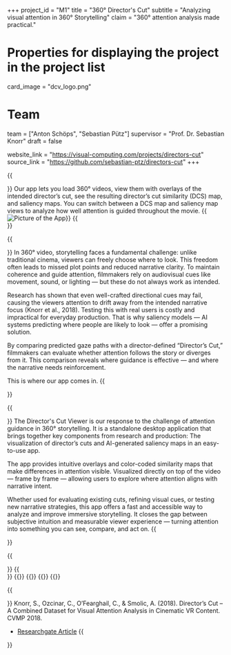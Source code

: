 +++
project_id = "M1"
title = "360° Director's Cut"
subtitle = "Analyzing visual attention in 360° Storytelling"
claim = "360° attention analysis made practical."

# Properties for displaying the project in the project list
card_image = "dcv_logo.png"

# Team
team = ["Anton Schöps", "Sebastian Pütz"]
supervisor = "Prof. Dr. Sebastian Knorr"
draft = false

website_link = "https://visual-computing.com/projects/directors-cut"
source_link = "https://github.com/sebastian-ptz/directors-cut"
+++

{{<section title="The 360° Directors's Cut Viewer">}}
Our app lets you load 360° videos, view them with overlays of the intended director’s cut, see the resulting director’s cut similarity (DCS) map, and saliency maps. You can switch between a DCS map and saliency map views to analyze how well attention is guided throughout the movie. 
{{<image src="dc_gui.png" caption="360° Directors's Cut Viewer" alt="Picture of the App">}} 
{{</section>}}

{{<section title="Our Goal">}}
In 360° video, storytelling faces a fundamental challenge: unlike traditional cinema, viewers can freely choose where to look. This freedom often leads to missed plot points and reduced narrative clarity. To maintain coherence and guide attention, filmmakers rely on audiovisual cues like movement, sound, or lighting — but these do not always work as intended.

Research has shown that even well-crafted directional cues may fail, causing the viewers attention to drift away from the intended narrative focus (Knorr et al., 2018). Testing this with real users is costly and impractical for everyday production. That is why saliency models — AI systems predicting where people are likely to look — offer a promising solution.

By comparing predicted gaze paths with a director-defined “Director’s Cut,” filmmakers can evaluate whether attention follows the story or diverges from it. This comparison reveals where guidance is effective — and where the narrative needs reinforcement.

This is where our app comes in.
{{</section>}}

{{<section title="Our Solution">}}
The Director's Cut Viewer is our response to the challenge of attention guidance in 360° storytelling. It is a standalone desktop application that brings together key components from research and production: The visualization of director’s cuts and AI-generated saliency maps in an easy-to-use app.

The app provides intuitive overlays and color-coded similarity maps that make differences in attention visible. Visualized directly on top of the video — frame by frame — allowing users to explore where attention aligns with narrative intent. 

Whether used for evaluating existing cuts, refining visual cues, or testing new narrative strategies, this app offers a fast and accessible way to analyze and improve immersive storytelling. It closes the gap between subjective intuition and measurable viewer experience — turning attention into something you can see, compare, and act on.
{{</section>}}

{{<section title="Our Team">}}
{{</section>}}
{{<gallery>}}
{{<team-member image="team_anton.jpg" name="Anton Schöps">}}
{{<team-member image="team_sebastian.jpg" name="Sebastian Pütz">}}
{{</gallery>}}

{{<section title="References">}}
Knorr, S., Ozcinar, C., O’Fearghail, C., & Smolic, A. (2018). Director’s Cut – A Combined Dataset for Visual Attention Analysis in Cinematic VR Content. CVMP 2018. 
- [Researchgate Article](https://www.researchgate.net/profile/Sebastian-Knorr/publication/327572988_Director%27s_Cut_-_A_Combined_Dataset_for_Visual_Attention_Analysis_in_Cinematic_VR_Content/links/5ba922db299bf13e60490dff/Directors-Cut-A-Combined-Dataset-for-Visual-Attention-Analysis-in-Cinematic-VR-Content.pdf)
{{</section>}}
